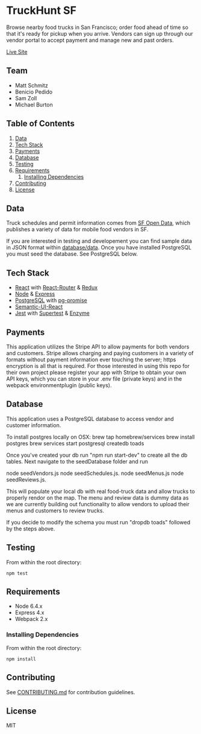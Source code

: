 # TruckHunt SF

Browse nearby food trucks in San Francisco; order food ahead of time so that it's ready for pickup when you arrive. Vendors can sign up through our vendor portal to accept payment and manage new and past orders. 

[Live Site]

## Team

  - Matt Schmitz
  - Benicio Pedido
  - Sam Zoll
  - Michael Burton

## Table of Contents

1. [Data](#data)
1. [Tech Stack](#tech-stack)
1. [Payments](#payments)
1. [Database](#database)
1. [Testing](#testing)
1. [Requirements](#requirements)
    1. [Installing Dependencies](#installing-dependencies)
1. [Contributing](#contributing)
1. [License](#license)

## Data

Truck schedules and permit information comes from [SF Open Data], which publishes a variety of data for mobile food vendors in SF.

If you are interested in testing and developement you can find sample data in JSON format within [database/data](database/data).  Once you have installed PostgreSQL you must seed the database. See PostgreSQL below. 

## Tech Stack
  - [React] with [React-Router] & [Redux]
  - [Node] & [Express]
  - [PostgreSQL] with [pg-promise]
  - [Semantic-UI-React]
  - [Jest] with [Supertest] & [Enzyme]

## Payments

This application utilizes the Stripe API to allow payments for both vendors and customers. Stripe allows charging and paying customers in a variety of formats without payment information ever touching the server; https encryption is all that is required. For those interested in using this repo for their own project please register your app with Stripe to obtain your own API keys, which you can store in your .env file (private keys) and in the webpack environmentplugin (public keys). 

## Database

This application uses a PostgreSQL database to access vendor and customer information. 

To install postgres locally on OSX:
brew tap homebrew/services
brew install postgres
brew services start postgresql
createdb toads

Once you've created your db run "npm run start-dev" to create all the db tables. Next navigate to the seedDatabase folder and run 

node seedVendors.js
node seedSchedules.js.
node seedMenus.js
node seedReviews.js.  

This will populate your local db with real food-truck data and allow trucks to properly rendor on the map. The menu and review data is dummy data as we are currently building out functionality to allow vendors to upload their menus and customers to review trucks.

If you decide to modify the schema you must run "dropdb toads" followed by the steps above.

## Testing

From within the root directory:
```
npm test
```

## Requirements

- Node 6.4.x
- Express 4.x
- Webpack 2.x

### Installing Dependencies

From within the root directory:
```
npm install
```

## Contributing

See [CONTRIBUTING.md](CONTRIBUTING.md) for contribution guidelines.

## License

MIT

[Live Site]:http://www.truckhuntsf.com
[SF Open Data]:https://datasf.org/opendata/
[React-Router]:https://github.com/ReactTraining/react-router
[React]:https://github.com/facebook/react
[Redux]:https://github.com/reactjs/redux
[Node]:https://github.com/nodejs
[Express]:https://github.com/expressjs/express
[PostgreSQL]:https://www.postgresql.org/
[pg-promise]:https://github.com/vitaly-t/pg-promise
[Semantic-UI-React]:https://github.com/Semantic-Org/Semantic-UI-React
[Jest]:https://github.com/facebook/jest
[Supertest]:https://github.com/visionmedia/supertest
[Enzyme]:https://github.com/airbnb/enzyme

